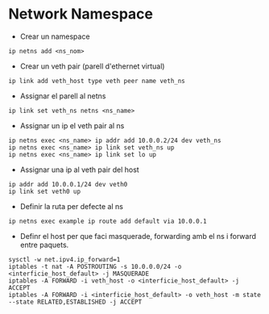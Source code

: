 # Network Namespace

* Crear un namespace

```ip netns add <ns_nom>```

* Crear un veth pair (parell d'ethernet virtual)

```ip link add veth_host type veth peer name veth_ns```

* Assignar el parell al netns

```ip link set veth_ns netns <ns_name>```

* Assignar un ip el veth pair al ns

```
ip netns exec <ns_name> ip addr add 10.0.0.2/24 dev veth_ns
ip netns exec <ns_name> ip link set veth_ns up
ip netns exec <ns_name> ip link set lo up
```

* Assignar una ip al veth pair del host

```
ip addr add 10.0.0.1/24 dev veth0
ip link set veth0 up
```

* Definir la ruta per defecte al ns

```ip netns exec example ip route add default via 10.0.0.1```

* Definr el host per que faci masquerade, forwarding amb el ns i forward entre paquets.

```
sysctl -w net.ipv4.ip_forward=1
iptables -t nat -A POSTROUTING -s 10.0.0.0/24 -o <interficie_host_default> -j MASQUERADE
iptables -A FORWARD -i veth_host -o <interficie_host_default> -j ACCEPT
iptables -A FORWARD -i <interficie_host_default> -o veth_host -m state --state RELATED,ESTABLISHED -j ACCEPT
```





 

